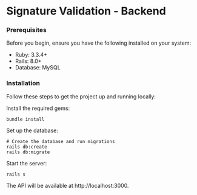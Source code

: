 # Signature Validation - Backend

### Prerequisites
Before you begin, ensure you have the following installed on your system:

* Ruby: 3.3.4+
* Rails: 8.0+
* Database: MySQL

### Installation
Follow these steps to get the project up and running locally:

Install the required gems:

```
bundle install
```

Set up the database:
```
# Create the database and run migrations
rails db:create
rails db:migrate
```
Start the server:
```
rails s
```

The API will be available at http://localhost:3000.